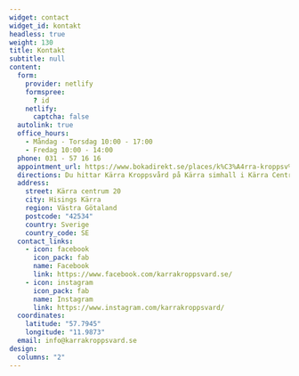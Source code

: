 ```yaml
---
widget: contact
widget_id: kontakt
headless: true
weight: 130
title: Kontakt
subtitle: null
content:
  form:
    provider: netlify
    formspree:
      ? id
    netlify:
      captcha: false
  autolink: true
  office_hours:
    - Måndag - Torsdag 10:00 - 17:00
    - Fredag 10:00 - 14:00
  phone: 031 - 57 16 16
  appointment_url: https://www.bokadirekt.se/places/k%C3%A4rra-kroppsv%C3%A5rd--6985
  directions: Du hittar Kärra Kroppsvård på Kärra simhall i Kärra Centrum
  address:
    street: Kärra centrum 20
    city: Hisings Kärra
    region: Västra Götaland
    postcode: "42534"
    country: Sverige
    country_code: SE
  contact_links:
    - icon: facebook
      icon_pack: fab
      name: Facebook
      link: https://www.facebook.com/karrakroppsvard.se/
    - icon: instagram
      icon_pack: fab
      name: Instagram
      link: https://www.instagram.com/karrakroppsvard/
  coordinates:
    latitude: "57.7945"
    longitude: "11.9873"
  email: info@karrakroppsvard.se
design:
  columns: "2"
---
```

